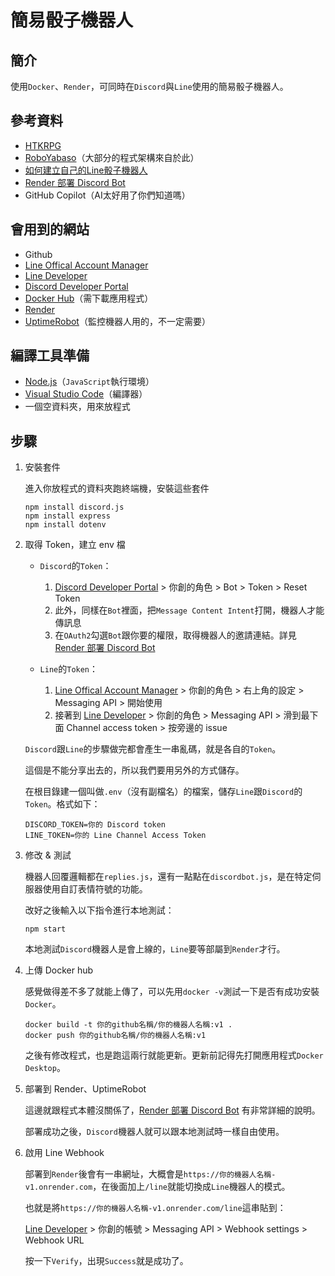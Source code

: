 簡易骰子機器人
===

## 簡介

使用`Docker`、`Render`，可同時在`Discord`與`Line`使用的簡易骰子機器人。

## 參考資料

- [HTKRPG](https://github.com/hktrpg/TG.line.Discord.Roll.Bot)
- [RoboYabaso](https://github.com/retsnimle/RoboYabaso)（大部分的程式架構來自於此）
- [如何建立自己的Line骰子機器人](https://docs.google.com/document/d/1dYnJqF2_QTp90ld4YXj6X8kgxvjUoHrB4E2seqlDlAk/edit)
- [Render 部署 Discord Bot](https://hackmd.io/@3Q1PwoaDQXSlvMLWWzaBww/S1pEto_ap)
- GitHub Copilot（AI太好用了你們知道嗎）

## 會用到的網站

- Github
- [Line Offical Account Manager](https://manager.line.biz/)
- [Line Developer](https://developers.line.biz/console/)
- [Discord Developer Portal](https://discord.com/developers/applications/)
- [Docker Hub](https://www.docker.com/products/docker-desktop/)（需下載應用程式）
- [Render](https://render.com/)
- [UptimeRobot](https://uptimerobot.com/)（監控機器人用的，不一定需要）

## 編譯工具準備

- [Node.js](https://nodejs.org/en)（`JavaScript`執行環境）
- [Visual Studio Code](https://code.visualstudio.com/download)（編譯器）
- 一個空資料夾，用來放程式

## 步驟

1. 安裝套件

   進入你放程式的資料夾跑終端機，安裝這些套件
   ```
   npm install discord.js
   npm install express
   npm install dotenv
   ```

3. 取得 Token，建立 env 檔

   - `Discord`的`Token`：
     1. [Discord Developer Portal](https://discord.com/developers/applications/) > 你創的角色 > Bot > Token > Reset Token
     2. 此外，同樣在`Bot`裡面，把`Message Content Intent`打開，機器人才能傳訊息
     3. 在`OAuth2`勾選`Bot`跟你要的權限，取得機器人的邀請連結。詳見[Render 部署 Discord Bot](https://hackmd.io/@3Q1PwoaDQXSlvMLWWzaBww/S1pEto_ap)
   
   - `Line`的`Token`：
     1. [Line Offical Account Manager](https://manager.line.biz/) > 你創的角色 > 右上角的設定 > Messaging API > 開始使用
     2. 接著到 [Line Developer](https://developers.line.biz/console/) > 你創的角色 > Messaging API > 滑到最下面 Channel access token > 按旁邊的 issue
  
   `Discord`跟`Line`的步驟做完都會產生一串亂碼，就是各自的`Token`。

   這個是不能分享出去的，所以我們要用另外的方式儲存。

   在根目錄建一個叫做`.env`（沒有副檔名）的檔案，儲存`Line`跟`Discord`的`Token`。格式如下：
   ```
   DISCORD_TOKEN=你的 Discord token
   LINE_TOKEN=你的 Line Channel Access Token
   ```

4. 修改 & 測試

   機器人回覆邏輯都在`replies.js`，還有一點點在`discordbot.js`，是在特定伺服器使用自訂表情符號的功能。
   
   改好之後輸入以下指令進行本地測試：
   ```
   npm start
   ```

   本地測試`Discord`機器人是會上線的，`Line`要等部屬到`Render`才行。

5. 上傳 Docker hub

   感覺做得差不多了就能上傳了，可以先用`docker -v`測試一下是否有成功安裝`Docker`。
   ```
   docker build -t 你的github名稱/你的機器人名稱:v1 .
   docker push 你的github名稱/你的機器人名稱:v1
   ```
   之後有修改程式，也是跑這兩行就能更新。更新前記得先打開應用程式`Docker Desktop`。
   
7. 部署到 Render、UptimeRobot

   這邊就跟程式本體沒關係了，[Render 部署 Discord Bot](https://hackmd.io/@3Q1PwoaDQXSlvMLWWzaBww/S1pEto_ap) 有非常詳細的說明。

   部署成功之後，`Discord`機器人就可以跟本地測試時一樣自由使用。

8. 啟用 Line Webhook

   部署到`Render`後會有一串網址，大概會是`https://你的機器人名稱-v1.onrender.com`，在後面加上`/line`就能切換成`Line`機器人的模式。

   也就是將`https://你的機器人名稱-v1.onrender.com/line`這串貼到：

   [Line Developer](https://developers.line.biz/console/) > 你創的帳號 > Messaging API > Webhook settings > Webhook URL

   按一下`Verify`，出現`Success`就是成功了。



